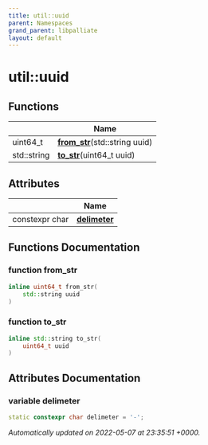 ```yaml
---
title: util::uuid
parent: Namespaces
grand_parent: libpalliate
layout: default
---
```


# util::uuid



## Functions

|                | Name           |
| -------------- | -------------- |
| uint64_t | **[from_str](/libpalliate/generated/Namespaces/namespaceutil_1_1uuid#function-from-str)**(std::string uuid) |
| std::string | **[to_str](/libpalliate/generated/Namespaces/namespaceutil_1_1uuid#function-to-str)**(uint64_t uuid) |

## Attributes

|                | Name           |
| -------------- | -------------- |
| constexpr char | **[delimeter](/libpalliate/generated/Namespaces/namespaceutil_1_1uuid#variable-delimeter)**  |


## Functions Documentation

### function from_str

```cpp
inline uint64_t from_str(
    std::string uuid
)
```


### function to_str

```cpp
inline std::string to_str(
    uint64_t uuid
)
```



## Attributes Documentation

### variable delimeter

```cpp
static constexpr char delimeter = '-';
```






_Automatically updated on 2022-05-07 at 23:35:51 +0000._